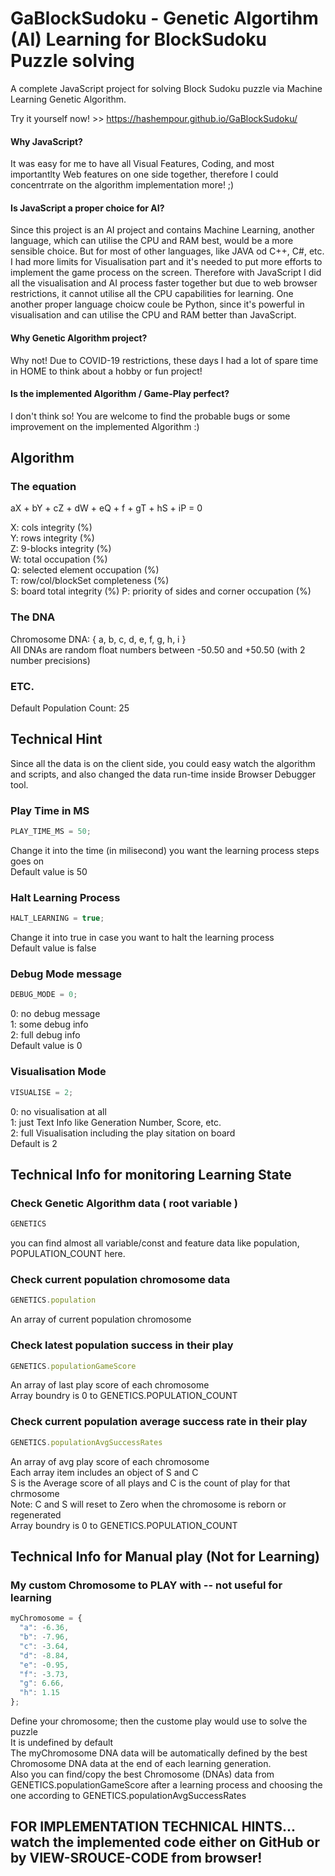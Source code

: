 # GaBlockSudoku - Genetic Algortihm (AI) Learning for BlockSudoku Puzzle solving

A complete JavaScript project for solving Block Sudoku puzzle via Machine Learning Genetic Algorithm.

Try it yourself now! >> https://hashempour.github.io/GaBlockSudoku/ 


#### Why JavaScript?
  It was easy for me to have all Visual Features, Coding, and most importantlty Web features on one side together, therefore I could concentrrate on the algorithm implementation more! ;)

#### Is JavaScript a proper choice for AI?
  Since this project is an AI project and contains Machine Learning, another language, which can utilise the CPU and RAM best, would be a more sensible choice. But for most of other languages, like JAVA od C++, C#, etc. I had more limits for Visualisation part and it's needed to put more efforts to implement the game process on the screen. Therefore with JavaScript I did all the visualisation and AI process faster together but due to web browser restrictions, it cannot utilise all the CPU capabilities for learning. One another proper language choicw coule be Python, since it's powerful in visualisation and can utilise the CPU and RAM better than JavaScript.
  
#### Why Genetic Algorithm project?
  Why not! Due to COVID-19 restrictions, these days I had a lot of spare time in HOME to think about a hobby or fun project!
  
#### Is the implemented Algorithm / Game-Play perfect?
  I don't think so! You are welcome to find the probable bugs or some improvement on the implemented Algorithm :)


## Algorithm

### The equation
  aX + bY + cZ + dW + eQ + f + gT + hS + iP = 0
  
  X: cols integrity (%)  
  Y: rows integrity (%)  
  Z: 9-blocks integrity (%)  
  W: total occupation (%)  
  Q: selected element occupation (%)  
  T: row/col/blockSet completeness (%)    
  S: board total integrity (%)
  P: priority of sides and corner occupation (%)
  
### The DNA
  Chromosome DNA: { a, b, c, d, e, f, g, h, i }  
  All DNAs are random float numbers between -50.50 and +50.50 (with 2 number precisions)  
  
### ETC.
  Default Population Count: 25
  
  
## Technical Hint

Since all the data is on the client side, you could easy watch the algorithm and scripts, and also changed the data run-time inside Browser Debugger tool.

### Play Time in MS
  ```javascript
  PLAY_TIME_MS = 50;
  ```
  Change it into the time (in milisecond) you want the learning process steps goes on  
  Default value is 50  
    
### Halt Learning Process
  ```javascript
  HALT_LEARNING = true;
  ```
  Change it into true in case you want to halt the learning process  
  Default value is false  
  
### Debug Mode message
  ```javascript
  DEBUG_MODE = 0;
  ```
  0: no debug message  
  1: some debug info  
  2: full debug info  
  Default value is 0  
  
### Visualisation Mode
  ```javascript
  VISUALISE = 2;
  ````
  0: no visualisation at all  
  1: just Text Info like Generation Number, Score, etc.  
  2: full Visualisation including the play sitation on board  
  Default is 2  
  

## Technical Info for monitoring Learning State

### Check Genetic Algorithm data ( root variable )
  ```javascript
  GENETICS
  ```
  you can find almost all variable/const and feature data like population, POPULATION_COUNT here.
  


### Check current population chromosome data
  ```javascript
  GENETICS.population
  ```
  An array of current population chromosome  
  
### Check latest population success in their play
  ```javascript
  GENETICS.populationGameScore
  ```
  An array of last play score of each chromosome  
  Array boundry is 0 to GENETICS.POPULATION_COUNT  

### Check current population average success rate in their play
  ```javascript
  GENETICS.populationAvgSuccessRates
  ```
  An array of avg play score of each chromosome  
  Each array item includes an object of S and C  
  S is the Average score of all plays and C is the count of play for that chrmosome  
  Note: C and S will reset to Zero when the chromosome is reborn or regenerated  
  Array boundry is 0 to GENETICS.POPULATION_COUNT  


## Technical Info for Manual play (Not for Learning)
 
### My custom Chromosome to PLAY with -- not useful for learning
  ```javascript
  myChromosome = {
    "a": -6.36,
    "b": -7.96,
    "c": -3.64,
    "d": -8.84,
    "e": -0.95,
    "f": -3.73,
    "g": 6.66,
    "h": 1.15
};
  ```
  Define your chromosome; then the custome play would use to solve the puzzle  
  It is undefined by default  
  The myChromosome DNA data will be automatically defined by the best Chromosome DNA data at the end of each learning generation.  
  Also you can find/copy the best Chromosome (DNAs) data from GENETICS.populationGameScore after a learning process and choosing the one according to GENETICS.populationAvgSuccessRates  


## FOR IMPLEMENTATION TECHNICAL HINTS... watch the implemented code either on GitHub or by VIEW-SROUCE-CODE from browser!

